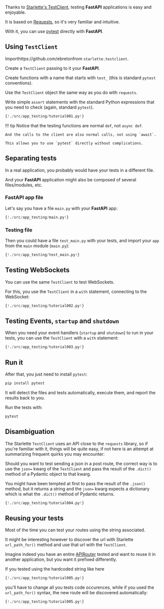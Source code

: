 Thanks to <a href="https://www.starlette.io/testclient/" target="_blank">Starlette's TestClient</a>, testing **FastAPI** applications is easy and enjoyable.

It is based on <a href="http://docs.python-requests.org" target="_blank">Requests</a>, so it's very familiar and intuitive.

With it, you can use <a href="https://docs.pytest.org/" target="_blank">pytest</a> directly with **FastAPI**.

## Using `TestClient`

Importhttps://github.com/ebretonfrom `starlette.testclient`.

Create a `TestClient` passing to it your **FastAPI**.

Create functions with a name that starts with `test_` (this is standard `pytest` conventions).

Use the `TestClient` object the same way as you do with `requests`.

Write simple `assert` statements with the standard Python expressions that you need to check (again, standard `pytest`).

```Python hl_lines="2 12 15 16 17 18"
{!./src/app_testing/tutorial001.py!}
```

!!! tip
    Notice that the testing functions are normal `def`, not `async def`. 
    
    And the calls to the client are also normal calls, not using `await`.

    This allows you to use `pytest` directly without complications.


## Separating tests

In a real application, you probably would have your tests in a different file.

And your **FastAPI** application might also be composed of several files/modules, etc.

### **FastAPI** app file

Let's say you have a file `main.py` with your **FastAPI** app:

```Python
{!./src/app_testing/main.py!}
```

### Testing file

Then you could have a file `test_main.py` with your tests, and import your `app` from the `main` module (`main.py`):

```Python
{!./src/app_testing/test_main.py!}
```

## Testing WebSockets

You can use the same `TestClient` to test WebSockets.

For this, you use the `TestClient` in a `with` statement, connecting to the WebSocket:

```Python hl_lines="27 28 29 30 31"
{!./src/app_testing/tutorial002.py!}
```

## Testing Events, `startup` and `shutdown`

When you need your event handlers (`startup` and `shutdown`) to run in your tests, you can use the `TestClient` with a `with` statement:

```Python hl_lines="9 10 11 12 20 21 22 23 24"
{!./src/app_testing/tutorial003.py!}
```

## Run it

After that, you just need to install `pytest`:

```bash
pip install pytest
```

It will detect the files and tests automatically, execute them, and report the results back to you.

Run the tests with:

```bash
pytest
```

## Disambiguation

The Starlette `TestClient` uses an API close to the `requests` library, so if you're familiar with it, things will be quite easy, if not here is an attempt at summarizing frequent quirks you may encounter:

Should you want to test sending a json in a post route, the correct way is to use the `json=` kwarg of the `TestClient` and pass the result of the `.dict()` method of a Pydantic object to that kwarg.

You might have been tempted at first to pass the result of the `.json()` method, but it returns a string and the `json=` kwarg expects a dictionary which is what the `.dict()` method of Pydantic returns.

```Python hl_lines="21 22"
{!./src/app_testing/tutorial004.py!}
```

## Reusing your tests

Most of the time you can test your routes using the string associated.

It might be interesting however to discover the url with Starlette `url_path_for()` method and use that url with the `TestClient`.

Imagine indeed you have an entire [APIRouter](https://fastapi.tiangolo.com/tutorial/bigger-applications/#apirouter) tested and want to reuse it in another application, but you want it prefixed differently.

If you tested using the hardcoded string like here
 
```Python hl_lines="37"
{!./src/app_testing/tutorial005.py!}
```

 you'll have to change all you tests code occurences, while if you used the `url_path_for()` syntax, the new route will be discovered automatically:
 
 ```Python hl_lines="28"
{!./src/app_testing/tutorial005.py!}
```
 
